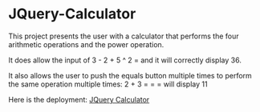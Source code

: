 # JQuery-Calculator

This project presents the user with a calculator that performs the four arithmetic operations and the power operation.

It does allow the input of 3 - 2 + 5 ^ 2 = and it will correctly display 36.

It also allows the user to push the equals button multiple times to perform the same operation multiple times: 2 + 3 = = = will display 11 

Here is the deployment: [JQuery Calculator](https://charvey0.github.io/JQuery-Calculator/) 
